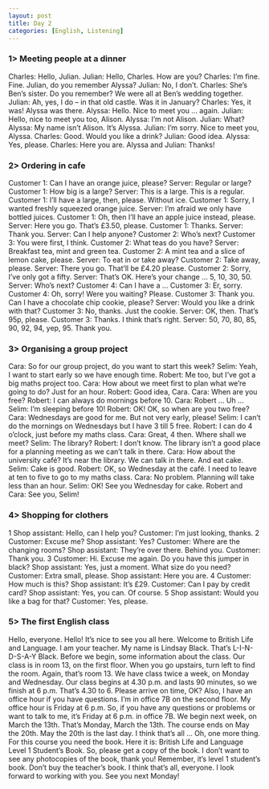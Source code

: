```yaml
---
layout: post
title: Day 2
categories: [English, Listening]
---
```

### 1> Meeting people at a dinner
Charles: Hello, Julian.
Julian: Hello, Charles. How are you?
Charles: I’m fine. Fine. Julian, do you remember Alyssa?
Julian: No, I don’t.
Charles: She’s Ben’s sister. Do you remember? We were all at Ben’s wedding together.
Julian: Ah, yes, I do – in that old castle. Was it in January?
Charles: Yes, it was! Alyssa was there.
Alyssa: Hello. Nice to meet you … again.
Julian: Hello, nice to meet you too, Alison.
Alyssa: I’m not Alison.
Julian: What?
Alyssa: My name isn’t Alison. It’s Alyssa.
Julian: I’m sorry. Nice to meet you, Alyssa.
Charles: Good. Would you like a drink?
Julian: Good idea.
Alyssa: Yes, please.
Charles: Here you are.
Alyssa and Julian: Thanks!
### 2> Ordering in cafe
Customer 1: Can I have an orange juice, please?
Server: Regular or large?
Customer 1: How big is a large?
Server: This is a large. This is a regular.
Customer 1: I’ll have a large, then, please. Without ice.
Customer 1: Sorry, I wanted freshly squeezed orange juice.
Server: I’m afraid we only have bottled juices.
Customer 1: Oh, then I’ll have an apple juice instead, please.
Server: Here you go. That’s £3.50, please.
Customer 1: Thanks.
Server: Thank you.
Server: Can I help anyone?
Customer 2: Who’s next?
Customer 3: You were first, I think.
Customer 2: What teas do you have?
Server: Breakfast tea, mint and green tea.
Customer 2: A mint tea and a slice of lemon cake, please.
Server: To eat in or take away?
Customer 2: Take away, please.
Server: There you go. That’ll be £4.20 please.
Customer 2: Sorry, I’ve only got a fifty.
Server: That’s OK. Here’s your change … 5, 10, 30, 50.
Server: Who’s next?
Customer 4: Can I have a ...
Customer 3: Er, sorry.
Customer 4: Oh, sorry! Were you waiting? Please.
Customer 3: Thank you. Can I have a chocolate chip cookie, please?
Server: Would you like a drink with that?
Customer 3: No, thanks. Just the cookie.
Server: OK, then. That’s 95p, please.
Customer 3: Thanks. I think that’s right.
Server: 50, 70, 80, 85, 90, 92, 94, yep, 95. Thank you.
### 3> Organising a group project
Cara: So for our group project, do you want to start this week?
Selim: Yeah, I want to start early so we have enough time.
Robert: Me too, but I’ve got a big maths project too.
Cara: How about we meet first to plan what we’re going to do? Just for an hour.
Robert: Good idea, Cara.
Cara: When are you free?
Robert: I can always do mornings before 10.
Cara: Robert … Uh …
Selim: I’m sleeping before 10!
Robert: OK! OK, so when are you two free?
Cara: Wednesdays are good for me. But not very early, please!
Selim: I can’t do the mornings on Wednesdays but I have 3 till 5 free.
Robert: I can do 4 o’clock, just before my maths class.
Cara: Great, 4 then. Where shall we meet?
Selim: The library?
Robert: I don’t know. The library isn’t a good place for a planning meeting as we can’t talk in
there.
Cara: How about the university café? It’s near the library. We can talk in there. And eat cake.
Selim: Cake is good.
Robert: OK, so Wednesday at the café. I need to leave at ten to five to go to my maths class.
Cara: No problem. Planning will take less than an hour.
Selim: OK! See you Wednesday for cake.
Robert and Cara: See you, Selim!
### 4> Shopping for clothers
1
Shop assistant: Hello, can I help you?
Customer: I’m just looking, thanks.
2
Customer: Excuse me?
Shop assistant: Yes?
Customer: Where are the changing rooms?
Shop assistant: They’re over there. Behind you.
Customer: Thank you.
3
Customer: Hi. Excuse me again. Do you have this jumper in black?
Shop assistant: Yes, just a moment. What size do you need?
Customer: Extra small, please.
Shop assistant: Here you are.
4
Customer: How much is this?
Shop assistant: It’s £29.
Customer: Can I pay by credit card?
Shop assistant: Yes, you can. Of course.
5
Shop assistant: Would you like a bag for that?
Customer: Yes, please.
### 5> The first English class
Hello, everyone. Hello! It’s nice to see you all here. Welcome to British Life and Language. I am
your teacher. My name is Lindsay Black. That’s L-I-N-D-S-A-Y Black. Before we begin, some
information about the class.
Our class is in room 13, on the first floor. When you go upstairs, turn left to find the room.
Again, that’s room 13.
We have class twice a week, on Monday and Wednesday. Our class begins at 4.30 p.m. and
lasts 90 minutes, so we finish at 6 p.m. That’s 4.30 to 6. Please arrive on time, OK?
Also, I have an office hour if you have questions. I’m in office 7B on the second floor. My office
hour is Friday at 6 p.m. So, if you have any questions or problems or want to talk to me, it’s
Friday at 6 p.m. in office 7B.
We begin next week, on March the 13th. That’s Monday, March the 13th. The course ends on
May the 20th. May the 20th is the last day.
I think that’s all ... Oh, one more thing. For this course you need the book. Here it is: British Life
and Language Level 1 Student’s Book. So, please get a copy of the book. I don’t want to see
any photocopies of the book, thank you! Remember, it’s level 1 student’s book. Don’t buy the
teacher’s book.
I think that’s all, everyone. I look forward to working with you. See you next Monday!

